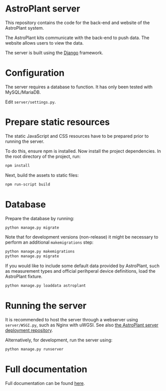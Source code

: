 # AstroPlant server
This repository contains the code for the back-end and website of the AstroPlant system.

The AstroPlant kits communicate with the back-end to push data. The website allows users to view the data.

The server is built using the [Django](https://www.djangoproject.com/) framework.

# Configuration

The server requires a database to function. It has only been tested with MySQL/MariaDB.

Edit `server/settings.py`.

# Prepare static resources

The static JavaScript and CSS resources have to be prepared prior to running the server.

To do this, ensure npm is installed. Now install the project dependencies. In the root directory of the project, run:

```bash
npm install
```

Next, build the assets to static files:

```bash
npm run-script build
```

# Database

Prepare the database by running:

```bash
python manage.py migrate
```

Note that for development versions (non-release) it might be necessary to perform an additional `makemigrations` step:

```bash
python manage.py makemigrations
python manage.py migrate
```

If you would like to include some default data provided by AstroPlant, such as measurement types and official perihperal device definitions, load the AstroPlant fixture.

```bash
python manage.py loaddata astroplant
```

# Running the server

It is recommended to host the server through a webserver using `server/WSGI.py`, such as Nginx with uWGSI. See also [the AstroPlant server deployment repository](https://github.com/AstroPlant/astroplant-server-deployment).

Alternatively, for development, run the server using:

```bash
python manage.py runserver
```

# Full documentation

Full documentation can be found [here](https://astroplant-server.readthedocs.io/en/latest/index.html).
